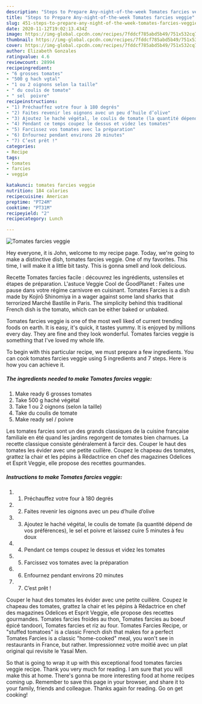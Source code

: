 ```yaml
---
description: "Steps to Prepare Any-night-of-the-week Tomates farcies veggie"
title: "Steps to Prepare Any-night-of-the-week Tomates farcies veggie"
slug: 451-steps-to-prepare-any-night-of-the-week-tomates-farcies-veggie
date: 2020-11-12T19:02:13.434Z
image: https://img-global.cpcdn.com/recipes/7fddcf785abd5b49/751x532cq70/tomates-farcies-veggie-photo-principale-de-la-recette.jpg
thumbnail: https://img-global.cpcdn.com/recipes/7fddcf785abd5b49/751x532cq70/tomates-farcies-veggie-photo-principale-de-la-recette.jpg
cover: https://img-global.cpcdn.com/recipes/7fddcf785abd5b49/751x532cq70/tomates-farcies-veggie-photo-principale-de-la-recette.jpg
author: Elizabeth Gonzales
ratingvalue: 4.6
reviewcount: 28994
recipeingredient:
- "6 grosses tomates"
- "500 g hach vgtal"
- "1 ou 2 oignons selon la taille"
- " du coulis de tomate"
- " sel  poivre"
recipeinstructions:
- "1) Préchauffez votre four à 180 degrés"
- "2) Faites revenir les oignons avec un peu d’huile d’olive"
- "3) Ajoutez le haché végétal, le coulis de tomate (la quantité dépend de vos préférences), le sel et poivre et laissez cuire 5 minutes à feu doux"
- "4) Pendant ce temps coupez le dessus et videz les tomates"
- "5) Farcissez vos tomates avec la préparation"
- "6) Enfournez pendant environs 20 minutes"
- "7) C’est prêt !"
categories:
- Recipe
tags:
- tomates
- farcies
- veggie

katakunci: tomates farcies veggie 
nutrition: 184 calories
recipecuisine: American
preptime: "PT24M"
cooktime: "PT31M"
recipeyield: "2"
recipecategory: Lunch

---
```



![Tomates farcies veggie](https://img-global.cpcdn.com/recipes/7fddcf785abd5b49/751x532cq70/tomates-farcies-veggie-photo-principale-de-la-recette.jpg)

Hey everyone, it is John, welcome to my recipe page. Today, we're going to make a distinctive dish, tomates farcies veggie. One of my favorites. This time, I will make it a little bit tasty. This is gonna smell and look delicious.

Recette Tomates farcies facile : découvrez les ingrédients, ustensiles et étapes de préparation. L&#39;astuce Veggie Cool de GoodPlanet : Faites une pause dans votre régime carnivore en cuisinant. Tomates Farcies is a dish made by Kojirō Shinomiya in a wager against some land sharks that terrorized Marché Bastille in Paris. The simplicity behind this traditional French dish is the tomato, which can be either baked or unbaked.

Tomates farcies veggie is one of the most well liked of current trending foods on earth. It is easy, it's quick, it tastes yummy. It is enjoyed by millions every day. They are fine and they look wonderful. Tomates farcies veggie is something that I've loved my whole life.


To begin with this particular recipe, we must prepare a few ingredients. You can cook tomates farcies veggie using 5 ingredients and 7 steps. Here is how you can achieve it.

<!--inarticleads1-->

##### The ingredients needed to make Tomates farcies veggie:

1. Make ready 6 grosses tomates
1. Take 500 g haché végétal
1. Take 1 ou 2 oignons (selon la taille)
1. Take  du coulis de tomate
1. Make ready  sel / poivre


Les tomates farcies sont un des grands classiques de la cuisine française familiale en été quand les jardins regorgent de tomates bien charnues. La recette classique consiste généralement à farcir des. Couper le haut des tomates les évider avec une petite cuillère. Coupez le chapeau des tomates, grattez la chair et les pépins à Rédactrice en chef des magazines Odelices et Esprit Veggie, elle propose des recettes gourmandes. 

<!--inarticleads2-->

##### Instructions to make Tomates farcies veggie:

1. 1) Préchauffez votre four à 180 degrés
1. 2) Faites revenir les oignons avec un peu d’huile d’olive
1. 3) Ajoutez le haché végétal, le coulis de tomate (la quantité dépend de vos préférences), le sel et poivre et laissez cuire 5 minutes à feu doux
1. 4) Pendant ce temps coupez le dessus et videz les tomates
1. 5) Farcissez vos tomates avec la préparation
1. 6) Enfournez pendant environs 20 minutes
1. 7) C’est prêt !


Couper le haut des tomates les évider avec une petite cuillère. Coupez le chapeau des tomates, grattez la chair et les pépins à Rédactrice en chef des magazines Odelices et Esprit Veggie, elle propose des recettes gourmandes. Tomates farcies froides au thon, Tomates farcies au boeuf épicé tandoori, Tomates farcies et riz au four. Tomates Farcies Recipe, or &#34;stuffed tomatoes&#34; is a classic French dish that makes for a perfect Tomates Farcies is a classic &#34;home-cooked&#34; meal, you won&#39;t see in restaurants in France, but rather. Impressionnez votre moitié avec un plat original qui revisite le Yasaï Men. 

So that is going to wrap it up with this exceptional food tomates farcies veggie recipe. Thank you very much for reading. I am sure that you will make this at home. There's gonna be more interesting food at home recipes coming up. Remember to save this page in your browser, and share it to your family, friends and colleague. Thanks again for reading. Go on get cooking!
